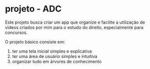 # projeto - ADC
Este projeto busca criar um app que organize e facilite a utilização de vídeos criados por mim para o estudo do direito, especialmente para concursos.

O projeto básico consiste em:
1. ter uma tela inicial simples e explicativa
2. ter uma área de usuário simples e intuitiva
3. organizar tudo em árvores de conhecimento

